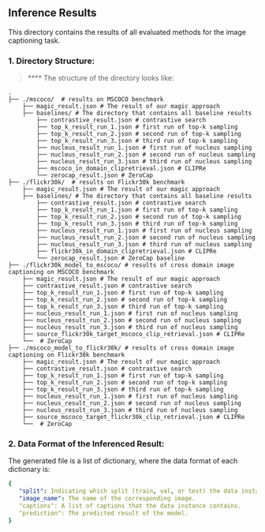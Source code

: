 ## Inference Results
This directory contains the results of all evaluated methods for the image captioning task.

### 1. Directory Structure:
> ****  The structure of the directory looks like:

    .
    ├── ./mscoco/  # results on MSCOCO benchmark               
        ├── magic_result.json # The result of our magic approach
        ├── baselines/ # The directory that contains all baseline results
            ├── contrastive_result.json # contrastive search 
            ├── top_k_result_run_1.json # first run of top-k sampling 
            ├── top_k_result_run_2.json # second run of top-k sampling 
            ├── top_k_result_run_3.json # third run of top-k sampling 
            ├── nucleus_result_run_1.json # first run of nucleus sampling 
            ├── nucleus_result_run_2.json # second run of nucleus sampling 
            ├── nucleus_result_run_3.json # third run of nucleus sampling 
            ├── mscoco_in_domain_clipretrieval.json # CLIPRe 
            └── zerocap_result.json # ZeroCap   
    ├── ./flickr30k/  # results on Flickr30k benchmark
        ├── magic_result.json # The result of our magic approach
        ├── baselines/ # The directory that contains all baseline results
            ├── contrastive_result.json # contrastive search 
            ├── top_k_result_run_1.json # first run of top-k sampling 
            ├── top_k_result_run_2.json # second run of top-k sampling 
            ├── top_k_result_run_3.json # third run of top-k sampling 
            ├── nucleus_result_run_1.json # first run of nucleus sampling 
            ├── nucleus_result_run_2.json # second run of nucleus sampling 
            ├── nucleus_result_run_3.json # third run of nucleus sampling 
            ├── flickr30k_in_domain_clipretrieval.json # CLIPRe 
            └── zerocap_result.json # ZeroCap baseline       
    ├── ./flickr30k_model_to_mscoco/ # results of cross domain image captioning on MSCOCO benchmark
        ├── magic_result.json # The result of our magic approach 
        ├── contrastive_result.json # contrastive search 
        ├── top_k_result_run_1.json # first run of top-k sampling 
        ├── top_k_result_run_2.json # second run of top-k sampling
        ├── top_k_result_run_3.json # third run of top-k sampling 
        ├── nucleus_result_run_1.json # first run of nucleus sampling 
        ├── nucleus_result_run_2.json # second run of nucleus sampling
        ├── nucleus_result_run_3.json # third run of nucleus sampling 
        ├── source_flickr30k_target_mscoco_clip_retrieval.json # CLIPRe 
        └──  # ZeroCap 
    ├── ./mscoco_model_to_flickr30k/ # results of cross domain image captioning on Flickr30k benchmark
        ├── magic_result.json # The result of our magic approach 
        ├── contrastive_result.json # contrastive search 
        ├── top_k_result_run_1.json # first run of top-k sampling 
        ├── top_k_result_run_2.json # second run of top-k sampling
        ├── top_k_result_run_3.json # third run of top-k sampling 
        ├── nucleus_result_run_1.json # first run of nucleus sampling 
        ├── nucleus_result_run_2.json # second run of nucleus sampling
        ├── nucleus_result_run_3.json # third run of nucleus sampling 
        ├── source_mscoco_target_flickr30k_clip_retrieval.json # CLIPRe 
        └──  # ZeroCap 

### 2. Data Format of the Inferenced Result:

The generated file is a list of dictionary, where the data format of each dictionary is:
```yaml
{  
   "split": Indicating which split (train, val, or test) the data instance belongs to.
   "image_name": The name of the corresponding image.
   "captions": A list of captions that the data instance contains.
   "prediction": The predicted result of the model.
}
```

